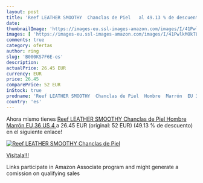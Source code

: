 ```yaml
---
layout: post
title: 'Reef LEATHER SMOOTHY  Chanclas de Piel   al 49.13 % de descuento'
date: 
thumbnailImage: 'https://images-eu.ssl-images-amazon.com/images/I/41PwlkMOkTL._SL200_.jpg'
images: [ 'https://images-eu.ssl-images-amazon.com/images/I/41PwlkMOkTL._SL200_.jpg' ]
comments: true
category: ofertas
author: ring
slug: 'B000KS7F6E-es'
description:
actualPrice: 26.45 EUR
currency: EUR
price: 26.45
comparePrice: 52 EUR
inStock: true
prodname: 'Reef LEATHER SMOOTHY  Chanclas de Piel  Hombre  Marrón  EU 36  US 4 '
country: 'es'
---
```


Ahora mismo tienes [Reef LEATHER SMOOTHY  Chanclas de Piel  Hombre  Marrón  EU 36  US 4 ](https://www.amazon.es/dp/B000KS7F6E/?tag=tolees-21) a 26.45 EUR (original: 52 EUR) (49.13 %  de descuento) en el siguiente enlace!

[![Reef LEATHER SMOOTHY  Chanclas de Piel  ](https://images-eu.ssl-images-amazon.com/images/I/41PwlkMOkTL._SL200_.jpg)](https://www.amazon.es/dp/B000KS7F6E/?tag=tolees-21)

[Visítala!!!](https://www.amazon.es/dp/B000KS7F6E/?tag=tolees-21)

Links participate in Amazon Associate program and might generate a comission on qualifying sales
